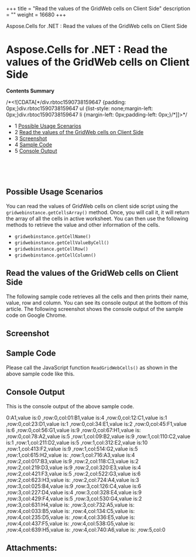 +++
title = "Read the values of the GridWeb cells on Client Side" 
description = "" 
weight = 16680 
+++

Aspose.Cells for .NET : Read the values of the GridWeb cells on Client Side  

# Aspose.Cells for .NET : Read the values of the GridWeb cells on Client Side


**Contents Summary**

/\*<!\[CDATA\[\*/div.rbtoc1590738159647 {padding: 0px;}div.rbtoc1590738159647 ul {list-style: none;margin-left: 0px;}div.rbtoc1590738159647 li {margin-left: 0px;padding-left: 0px;}/\*\]\]>\*/

*   1 [Possible Usage Scenarios](#ReadthevaluesoftheGridWebcellsonClientSide-PossibleUsageScenarios)
*   2 [Read the values of the GridWeb cells on Client Side](#ReadthevaluesoftheGridWebcellsonClientSide-ReadthevaluesoftheGridWebcellsonClientSide)
*   3 [Screenshot](#ReadthevaluesoftheGridWebcellsonClientSide-Screenshot)
*   4 [Sample Code](#ReadthevaluesoftheGridWebcellsonClientSide-SampleCode)
*   5 [Console Output](#ReadthevaluesoftheGridWebcellsonClientSide-ConsoleOutput)

 

 

## Possible Usage Scenarios

You can read the values of GridWeb cells on client side script using the `gridwebinstance.getCellsArray()` method. Once, you will call it, it will return the array of all the cells in active worksheet. You can then use the following methods to retrieve the value and other information of the cells.

*   `gridwebinstance.getCellName()`
*   `gridwebinstance.getCellValueByCell()`
*   `gridwebinstance.getCellRow()`
*   `gridwebinstance.getCellColumn()`

## Read the values of the GridWeb cells on Client Side

The following sample code retrieves all the cells and then prints their name, value, row and column. You can see its console output at the bottom of this article. The following screenshot shows the console output of the sample code on Google Chrome.

## Screenshot


## Sample Code

  

Please call the JavaScript function `ReadGridWebCells()` as shown in the above sample code like this.

  

## Console Output

This is the console output of the above sample code.

0:A1,value is:0 ,row:0,col:01:B1,value is:4 ,row:0,col:12:C1,value is:1 ,row:0,col:23:D1,value is:1 ,row:0,col:34:E1,value is:2 ,row:0,col:45:F1,value is:6 ,row:0,col:56:G1,value is:9 ,row:0,col:67:H1,value is: ,row:0,col:78:A2,value is:5 ,row:1,col:09:B2,value is:9 ,row:1,col:110:C2,value is:1 ,row:1,col:211:D2,value is:5 ,row:1,col:312:E2,value is:10 ,row:1,col:413:F2,value is:9 ,row:1,col:514:G2,value is:5 ,row:1,col:615:H2,value is: ,row:1,col:716:A3,value is:4 ,row:2,col:017:B3,value is:9 ,row:2,col:118:C3,value is:2 ,row:2,col:219:D3,value is:9 ,row:2,col:320:E3,value is:4 ,row:2,col:421:F3,value is:5 ,row:2,col:522:G3,value is:6 ,row:2,col:623:H3,value is: ,row:2,col:724:A4,value is:3 ,row:3,col:025:B4,value is:9 ,row:3,col:126:C4,value is:6 ,row:3,col:227:D4,value is:4 ,row:3,col:328:E4,value is:9 ,row:3,col:429:F4,value is:5 ,row:3,col:530:G4,value is:2 ,row:3,col:631:H4,value is: ,row:3,col:732:A5,value is: ,row:4,col:033:B5,value is: ,row:4,col:134:C5,value is: ,row:4,col:235:D5,value is: ,row:4,col:336:E5,value is: ,row:4,col:437:F5,value is: ,row:4,col:538:G5,value is: ,row:4,col:639:H5,value is: ,row:4,col:740:A6,value is: ,row:5,col:0 

## Attachments:



